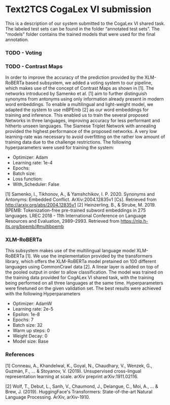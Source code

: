 # Text2TCS CogaLex VI submission

This is a description of our system submitted to the CogaLex VI shared task.
The labeled test sets can be found in the folder “annotated test sets”. The "models" folder contains the trained models that were used for the final annotation.

### TODO - Voting

### TODO - Contrast Maps 
In order to improve the accuracy of the prediction provided by the XLM-RoBERTa based subsystem, we added a voting system to our pipeline, which makes use of the concept of Contrast Maps as shown in [1]. 
The networks introduced by Samenko et al. [1] aim to further distinguish synonyms from antonyms using only information already present in modern word embeddings.
To enable a multilingual and light-weight model, we adapted the system to use mBPEmb [2] as our word embeddings for training and inference. This enabled us to train the several proposed Networks in three languages, improving accuracy for less performant and hitherto unseen languages.
The Siamese Triplet Network with annealing provided the highest performance of the proposed networks. 
A very low learning-rate was necessary to avoid overfitting on the rather low amount of training data due to the challenge restrictions. The following hyperparameters were used for training the system:
-	Optimizer: Adam
-	Learning rate: 1e-4
-	Epochs:
-	Batch size:
-	Loss function:
-	With_Scheduler: False


[1] Samenko, I., Tikhonov, A., & Yamshchikov, I. P. 2020. Synonyms and Antonyms: Embedded Conflict. ArXiv:2004.12835v1 [Cs]. Retrieved from http://arxiv.org/abs/2004.12835v1
[2] Heinzerling, B., & Strube, M. 2019. BPEMB: Tokenization-free pre-trained subword embeddings in 275 languages. LREC 2018 - 11th International Conference on Language Resources and Evaluation, 2989–2993. Retrieved from https://nlp.h-its.org/bpemb/#multibpemb



### XLM-RoBERTa 

This subsystem makes use of the multilingual language model XLM-RoBERTa [1]. We use the implementation provided by the transformers library, which offers the XLM-RoBERTa model pretained on 100 different languages using CommonCrawl data [2]. A linear layer is added on top of the pooled output in order to allow classification. 
The model was trained on the training data provided for CogALex VI shared task, with the training being performed on all three languages at the same time. Hyperparameters were finetuned on the given validation set. The best results were achieved with the following Hyperparameters
-	Optimizer: AdamW
-	Learning rate: 2e-5
-	Epsilon: 1e-8
-	Epochs: 7
-	Batch size: 32
-	Warm up steps: 0
-	Weight Decay: 0
- 	Model size: Base   

### References
[1] Conneau, A., Khandelwal, K., Goyal, N., Chaudhary, V., Wenzek, G., Guzmán, F., ... & Stoyanov, V. (2019). Unsupervised cross-lingual representation learning at scale. arXiv preprint arXiv:1911.02116.

[2] Wolf, T., Debut, L., Sanh, V., Chaumond, J., Delangue, C., Moi, A., ... & Brew, J. (2019). HuggingFace's Transformers: State-of-the-art Natural Language Processing. ArXiv, arXiv-1910.
